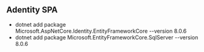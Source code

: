 ## Adentity SPA
- dotnet add package Microsoft.AspNetCore.Identity.EntityFrameworkCore --version 8.0.6
- dotnet add package Microsoft.EntityFrameworkCore.SqlServer --version 8.0.6